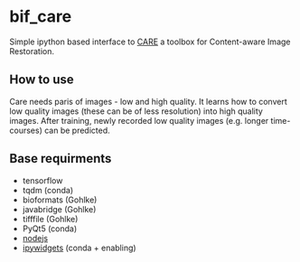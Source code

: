 # bif_care
Simple ipython based interface to [CARE](http://csbdeep.bioimagecomputing.com/) a toolbox for Content-aware Image Restoration.
## How to use
Care needs paris of images - low and high quality. It learns how to convert low quality images (these can be of less resolution) into high quality images. After training, newly recorded low quality images (e.g. longer time-courses) can be predicted.

## Base requirments
* tensorflow
* tqdm (conda)
* bioformats (Gohlke)
* javabridge (Gohlke)
* tifffile (Gohlke) 
* PyQt5 (conda) 
* [nodejs](https://nodejs.org/en/)
* [ipywidgets](https://ipywidgets.readthedocs.io/en/stable/user_install.html) (conda + enabling)


